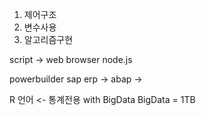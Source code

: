 1. 제어구조
2. 변수사용
3. 알고리즘구현

script -> web browser node.js

powerbuilder
sap erp -> abap -> 

R 언어 <- 통계전용 with BigData
BigData = 1TB
